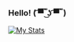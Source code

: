 ### Hello! ( ͡▀̿ ̿ ͜ʖ ͡▀̿ ̿ )
[![My Stats](https://github-readme-stats.vercel.app/api?username=ZaRamen)](https://github.com/anuraghazra/github-readme-stats)
<!--
**ZaRamen/ZaRamen** is a ✨ _special_ ✨ repository because its `README.md` (this file) appears on your GitHub profile.

Here are some ideas to get you started:
-->
